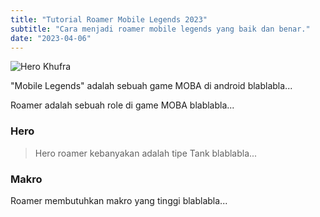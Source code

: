 ```yaml
---
title: "Tutorial Roamer Mobile Legends 2023"
subtitle: "Cara menjadi roamer mobile legends yang baik dan benar."
date: "2023-04-06"
---
```


![Hero Khufra](/images/khufra.jpg "Hero Roamer Mobile Legends")

"Mobile Legends" adalah sebuah game MOBA di android blablabla...

Roamer adalah sebuah role di game MOBA blablabla...

### Hero

> Hero roamer kebanyakan adalah tipe Tank blablabla...

### Makro

Roamer membutuhkan makro yang tinggi blablabla...